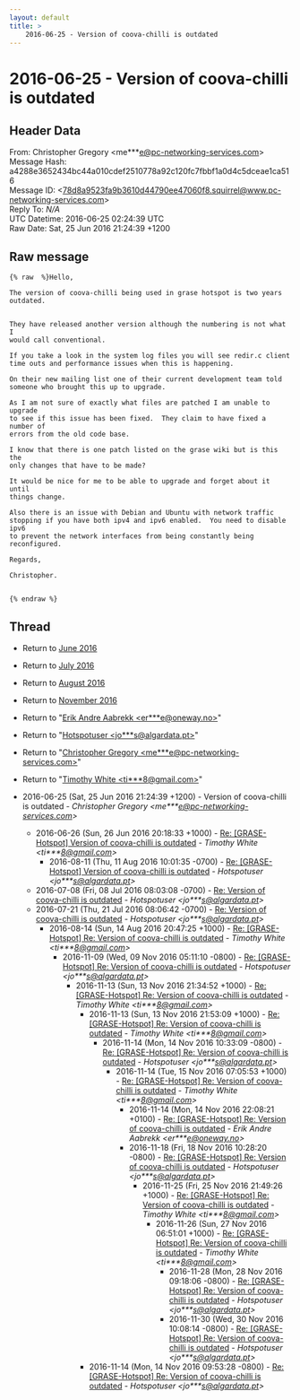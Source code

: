 ```yaml
---
layout: default
title: >
    2016-06-25 - Version of coova-chilli is outdated
---
```


# 2016-06-25 - Version of coova-chilli is outdated

## Header Data

From: Christopher Gregory \<me***e@pc-networking-services.com\><br>
Message Hash: a4288e3652434bc44a010cdef2510778a92c120fc7fbbf1a0d4c5dceae1ca516<br>
Message ID: \<78d8a9523fa9b3610d44790ee47060f8.squirrel@www.pc-networking-services.com\><br>
Reply To: _N/A_<br>
UTC Datetime: 2016-06-25 02:24:39 UTC<br>
Raw Date: Sat, 25 Jun 2016 21:24:39 +1200<br>

## Raw message

```
{% raw  %}Hello,

The version of coova-chilli being used in grase hotspot is two years
outdated.


They have released another version although the numbering is not what I
would call conventional.

If you take a look in the system log files you will see redir.c client
time outs and performance issues when this is happening.

On their new mailing list one of their current development team told
someone who brought this up to upgrade.

As I am not sure of exactly what files are patched I am unable to upgrade
to see if this issue has been fixed.  They claim to have fixed a number of
errors from the old code base.

I know that there is one patch listed on the grase wiki but is this the
only changes that have to be made?

It would be nice for me to be able to upgrade and forget about it until
things change.

Also there is an issue with Debian and Ubuntu with network traffic
stopping if you have both ipv4 and ipv6 enabled.  You need to disable ipv6
to prevent the network interfaces from being constantly being
reconfigured.

Regards,

Christopher.


{% endraw %}
```

## Thread

+ Return to [June 2016](/archive/2016/06)
+ Return to [July 2016](/archive/2016/07)
+ Return to [August 2016](/archive/2016/08)
+ Return to [November 2016](/archive/2016/11)

+ Return to "[Erik Andre Aabrekk <er***e<span>@</span>oneway.no>](/authors/er___e_at_oneway_no)"
+ Return to "[Hotspotuser <jo***s<span>@</span>algardata.pt>](/authors/jo___s_at_algardata_pt)"
+ Return to "[Christopher Gregory <me***e<span>@</span>pc-networking-services.com>](/authors/me___e_at_pcnetworkingservices_com)"
+ Return to "[Timothy White <ti***8<span>@</span>gmail.com>](/authors/ti___8_at_gmail_com)"

+ 2016-06-25 (Sat, 25 Jun 2016 21:24:39 +1200) - Version of coova-chilli is outdated - _Christopher Gregory \<me***e@pc-networking-services.com\>_
  + 2016-06-26 (Sun, 26 Jun 2016 20:18:33 +1000) - [Re: [GRASE-Hotspot] Version of coova-chilli is outdated](/archive/2016/06/ac83cd98f69754816b84f0c8cc7d614e27bf1b353a65f8e15f345eb5a5a35f5d) - _Timothy White \<ti***8@gmail.com\>_
    + 2016-08-11 (Thu, 11 Aug 2016 10:01:35 -0700) - [Re: [GRASE-Hotspot] Version of coova-chilli is outdated](/archive/2016/08/2c130d21cf4d40f2036df506154483f55f87dbfec36b5c6828c7840e12b78bdd) - _Hotspotuser \<jo***s@algardata.pt\>_
  + 2016-07-08 (Fri, 08 Jul 2016 08:03:08 -0700) - [Re: Version of coova-chilli is outdated](/archive/2016/07/a838a6978b39fb6b1675c8374fd23ce3893fe2fdf65c8b0683ebe632e03b5d4b) - _Hotspotuser \<jo***s@algardata.pt\>_
  + 2016-07-21 (Thu, 21 Jul 2016 08:06:42 -0700) - [Re: Version of coova-chilli is outdated](/archive/2016/07/a8d7271c73a11dd9aee5f7f824049b0c36e59e3db5399bf2ab6086ffc9c1604b) - _Hotspotuser \<jo***s@algardata.pt\>_
    + 2016-08-14 (Sun, 14 Aug 2016 20:47:25 +1000) - [Re: [GRASE-Hotspot] Re: Version of coova-chilli is outdated](/archive/2016/08/934c37f179463f95f5f96846eab51e36e7318d069cac5453500b985ff534a98d) - _Timothy White \<ti***8@gmail.com\>_
      + 2016-11-09 (Wed, 09 Nov 2016 05:11:10 -0800) - [Re: [GRASE-Hotspot] Re: Version of coova-chilli is outdated](/archive/2016/11/d9bf17b0b01a0acf54012e9cd0236731509bb402ff48db67e676f19710aad457) - _Hotspotuser \<jo***s@algardata.pt\>_
        + 2016-11-13 (Sun, 13 Nov 2016 21:34:52 +1000) - [Re: [GRASE-Hotspot] Re: Version of coova-chilli is outdated](/archive/2016/11/3968daa32387d18d9f1d3c6bff8aa665d4168e43901ff2f895f4a3da0e56f67c) - _Timothy White \<ti***8@gmail.com\>_
          + 2016-11-13 (Sun, 13 Nov 2016 21:53:09 +1000) - [Re: [GRASE-Hotspot] Re: Version of coova-chilli is outdated](/archive/2016/11/294de3533d7105afa627049689d745c2dbe1a5bc8147a40444988515bf6998ca) - _Timothy White \<ti***8@gmail.com\>_
            + 2016-11-14 (Mon, 14 Nov 2016 10:33:09 -0800) - [Re: [GRASE-Hotspot] Re: Version of coova-chilli is outdated](/archive/2016/11/829e0b730bb3f75ed10094a58f07bc46e58cecefc52544cf31cb942433f0975c) - _Hotspotuser \<jo***s@algardata.pt\>_
              + 2016-11-14 (Tue, 15 Nov 2016 07:05:53 +1000) - [Re: [GRASE-Hotspot] Re: Version of coova-chilli is outdated](/archive/2016/11/95a3376aca59577559698e2f274df2f5f955f071e6a746de00ee88751ccd8652) - _Timothy White \<ti***8@gmail.com\>_
                + 2016-11-14 (Mon, 14 Nov 2016 22:08:21 +0100) - [Re: [GRASE-Hotspot] Re: Version of coova-chilli is outdated](/archive/2016/11/7deab35441fd7b7b2134734022f655684c5fa7666ab5e0a0302889081821016b) - _Erik Andre Aabrekk \<er***e@oneway.no\>_
                + 2016-11-18 (Fri, 18 Nov 2016 10:28:20 -0800) - [Re: [GRASE-Hotspot] Re: Version of coova-chilli is outdated](/archive/2016/11/9e2fbf00ac14b84ea4561bbf43614bf54730ad2938d849ceeca121d0838dc8f0) - _Hotspotuser \<jo***s@algardata.pt\>_
                  + 2016-11-25 (Fri, 25 Nov 2016 21:49:26 +1000) - [Re: [GRASE-Hotspot] Re: Version of coova-chilli is outdated](/archive/2016/11/26240013c7f8d63df5d4ad5c6647e23689c4c90f648e6d24d782a5d4b9335827) - _Timothy White \<ti***8@gmail.com\>_
                    + 2016-11-26 (Sun, 27 Nov 2016 06:51:01 +1000) - [Re: [GRASE-Hotspot] Re: Version of coova-chilli is outdated](/archive/2016/11/2514c256ab9c8a4486d0139ebafd111725a2c4ee2a3ff99a02a3b3d18d25aa66) - _Timothy White \<ti***8@gmail.com\>_
                      + 2016-11-28 (Mon, 28 Nov 2016 09:18:06 -0800) - [Re: [GRASE-Hotspot] Re: Version of coova-chilli is outdated](/archive/2016/11/e2e5600eb7f37add0ca03d5d00336f29930707d65eee249df0c1514ac6b2f912) - _Hotspotuser \<jo***s@algardata.pt\>_
                      + 2016-11-30 (Wed, 30 Nov 2016 10:08:14 -0800) - [Re: [GRASE-Hotspot] Re: Version of coova-chilli is outdated](/archive/2016/11/be52aa088ea3d62d1c22f36df1811ec0bb55482059fd8456127098050534d910) - _Hotspotuser \<jo***s@algardata.pt\>_
          + 2016-11-14 (Mon, 14 Nov 2016 09:53:28 -0800) - [Re: [GRASE-Hotspot] Re: Version of coova-chilli is outdated](/archive/2016/11/c3724b2a4c3d5dd643429efcc27eba3d82c065171ec91f2da52a075d12d9b9f6) - _Hotspotuser \<jo***s@algardata.pt\>_


